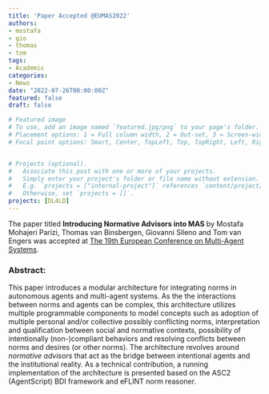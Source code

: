 ```yaml
---
title: 'Paper Accepted @EUMAS2022'
authors:
- mostafa
- gio
- thomas
- tom
tags:
- Academic
categories:
- News
date: "2022-07-26T00:00:00Z"
featured: false
draft: false

# Featured image
# To use, add an image named `featured.jpg/png` to your page's folder.
# Placement options: 1 = Full column width, 2 = Out-set, 3 = Screen-width
# Focal point options: Smart, Center, TopLeft, Top, TopRight, Left, Right, BottomLeft, Bottom, BottomRight


# Projects (optional).
#   Associate this post with one or more of your projects.
#   Simply enter your project's folder or file name without extension.
#   E.g. `projects = ["internal-project"]` references `content/project/deep-learning/index.md`.
#   Otherwise, set `projects = []`.
projects: [DL4LD]
---
```



<p>The paper titled <b>Introducing Normative Advisors into MAS</b> by Mostafa Mohajeri Parizi, Thomas van Binsbergen, Giovanni Sileno and Tom van Engers was accepted at <a href="http://www.ccc.cs.uni-duesseldorf.de/eumas2022/">The 19th European Conference on Multi-Agent Systems</a>.
</p>
<h3>Abstract:</h3>
<p>This paper introduces a modular architecture for integrating norms in autonomous agents and multi-agent systems. As the the interactions between norms and agents can be complex, this architecture utilizes multiple programmable components to model concepts such as adoption of multiple personal and/or collective possibly conflicting norms, interpretation and qualification between social and normative contexts, possibility of intentionally (non-)compliant behaviors and resolving conflicts between norms and desires (or other norms). The architecture revolves around <i>normative advisors</i> that act as the bridge between intentional agents and the institutional reality. As a technical contribution, a running implementation of the architecture is presented based on the ASC2 (AgentScript) BDI framework and eFLINT norm reasoner.  </p>
